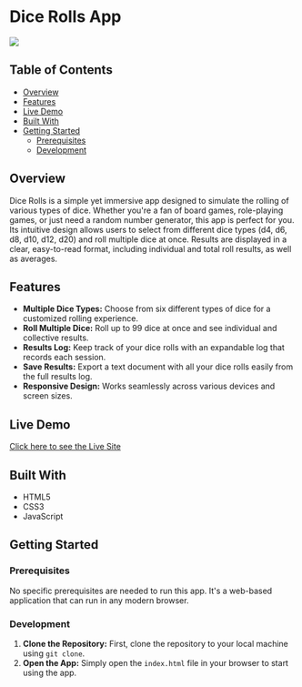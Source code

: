 # Dice Rolls App

<img src="https://github.com/TubaJordan/Portfolio/blob/main/images/DiceRolls-Display.png">

## Table of Contents

- [Overview](#overview)
- [Features](#features)
- [Live Demo](#live-demo)
- [Built With](#built-with)
- [Getting Started](#getting-started)
  - [Prerequisites](#prerequisites)
  - [Development](#development)

## Overview

Dice Rolls is a simple yet immersive app designed to simulate the rolling of various types of dice. Whether you're a fan of board games, role-playing games, or just need a random number generator, this app is perfect for you. Its intuitive design allows users to select from different dice types (d4, d6, d8, d10, d12, d20) and roll multiple dice at once. Results are displayed in a clear, easy-to-read format, including individual and total roll results, as well as averages.

## Features

- **Multiple Dice Types:** Choose from six different types of dice for a customized rolling experience.
- **Roll Multiple Dice:** Roll up to 99 dice at once and see individual and collective results.
- **Results Log:** Keep track of your dice rolls with an expandable log that records each session.
- **Save Results:** Export a text document with all your dice rolls easily from the full results log.
- **Responsive Design:** Works seamlessly across various devices and screen sizes.

## Live Demo

[Click here to see the Live Site](https://tubajordan.github.io/Dice-Rolls/)

## Built With

- HTML5
- CSS3
- JavaScript

## Getting Started

### Prerequisites

No specific prerequisites are needed to run this app. It's a web-based application that can run in any modern browser.

### Development

1. **Clone the Repository:** First, clone the repository to your local machine using `git clone`.
2. **Open the App:** Simply open the `index.html` file in your browser to start using the app.
